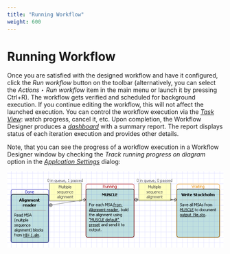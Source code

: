 ```yaml
---
title: "Running Workflow"
weight: 600
---
```



# Running Workflow

Once you are satisfied with the designed workflow and have it configured, click the _Run workflow_ button on the toolbar (alternatively, you can select the _Actions ‣ Run workflow_ item in the main menu or launch it by pressing Ctrl+R). The workflow gets verified and scheduled for background execution. If you continue editing the workflow, this will not affect the launched execution. You can control the workflow execution via the [_Task View_](65929892.html): watch progress, cancel it, etc. Upon completion, the Workflow Designer produces a _[dashboard](dashboard.md)_ with a summary report. The report displays status of each iteration execution and provides other details.

Note, that you can see the progress of a workflow execution in a Workflow Designer window by checking the _Track running progress on diagram_ option in the [_Applcation Settings_](application-settings.md) dialog:

![](/images/2097181/2359313.png)
